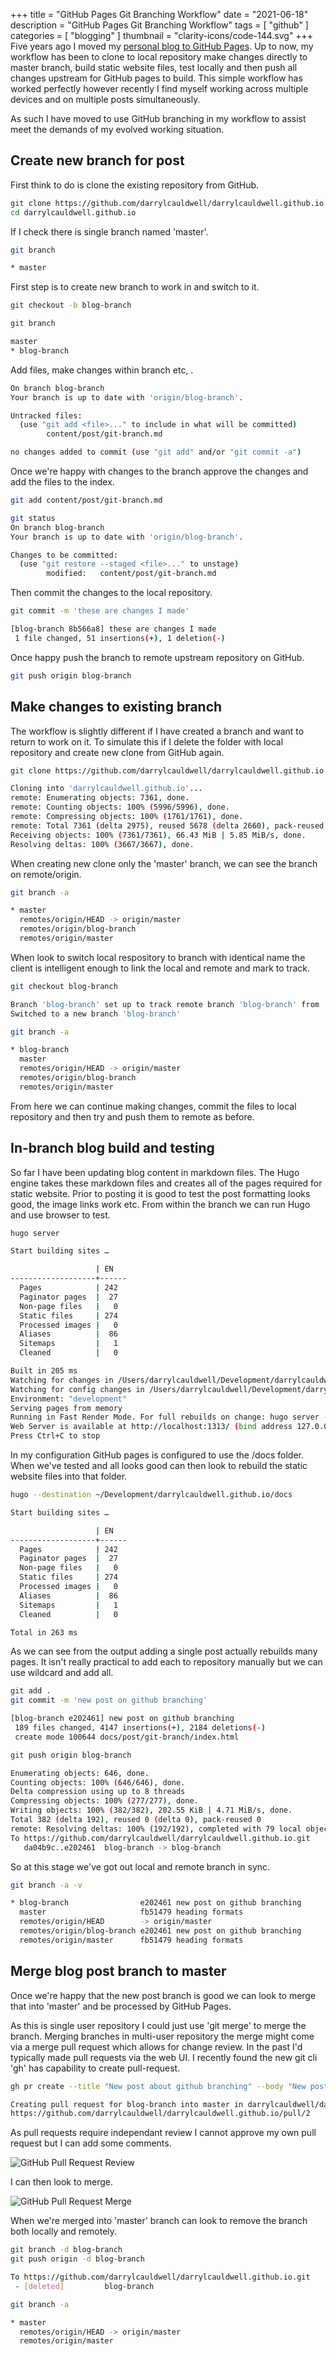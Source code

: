 +++
title = "GitHub Pages Git Branching Workflow"
date = "2021-06-18"
description = "GitHub Pages Git Branching Workflow"
tags = [
    "github"
]
categories = [
    "blogging"
]
thumbnail = "clarity-icons/code-144.svg"
+++
Five years ago I moved my [personal blog to GitHub Pages](/post/jekyll). Up to now, my workflow has been to clone to local repository make changes directly to master branch, build static website files, test locally and then push all changes upstream for GitHub pages to build. This simple workflow has worked perfectly however recently I find myself working across multiple devices and on multiple posts simultaneously. 

As such I have moved to use GitHub branching in my workflow to assist meet the demands of my evolved working situation.

## Create new branch for post

First think to do is clone the existing repository from GitHub.

```bash
git clone https://github.com/darrylcauldwell/darrylcauldwell.github.io.git
cd darrylcauldwell.github.io
```

If I check there is single branch named 'master'.

```bash
git branch

* master
```

First step is to create new branch to work in and switch to it.

```bash
git checkout -b blog-branch

git branch

master
* blog-branch
```

Add files,  make changes within branch etc, .

```bash
On branch blog-branch
Your branch is up to date with 'origin/blog-branch'.

Untracked files:
  (use "git add <file>..." to include in what will be committed)
        content/post/git-branch.md

no changes added to commit (use "git add" and/or "git commit -a")
```

Once we're happy with changes to the branch approve the changes and add the files to the index.

```bash
git add content/post/git-branch.md

git status                        
On branch blog-branch
Your branch is up to date with 'origin/blog-branch'.

Changes to be committed:
  (use "git restore --staged <file>..." to unstage)
        modified:   content/post/git-branch.md
``` 

Then commit the changes to the local repository.

```bash
git commit -m 'these are changes I made'

[blog-branch 8b566a8] these are changes I made
 1 file changed, 51 insertions(+), 1 deletion(-)
```

Once happy push the branch to remote upstream repository on GitHub.

```bash
git push origin blog-branch
```

## Make changes to existing branch

The workflow is slightly different if I have created a branch and want to return to work on it.  To simulate this if I delete the folder with local repository and create new clone from GitHub again.

```bash
git clone https://github.com/darrylcauldwell/darrylcauldwell.github.io.git

Cloning into 'darrylcauldwell.github.io'...
remote: Enumerating objects: 7361, done.
remote: Counting objects: 100% (5996/5996), done.
remote: Compressing objects: 100% (1761/1761), done.
remote: Total 7361 (delta 2975), reused 5678 (delta 2660), pack-reused 1365
Receiving objects: 100% (7361/7361), 66.43 MiB | 5.85 MiB/s, done.
Resolving deltas: 100% (3667/3667), done.
```

When creating new clone only the 'master' branch, we can see the branch on remote/origin.

```bash
git branch -a

* master
  remotes/origin/HEAD -> origin/master
  remotes/origin/blog-branch
  remotes/origin/master
```

When look to switch local respository to branch with identical name the client is intelligent enough to link the local and remote and mark to track.

```bash
git checkout blog-branch

Branch 'blog-branch' set up to track remote branch 'blog-branch' from 'origin'.
Switched to a new branch 'blog-branch'

git branch -a           

* blog-branch
  master
  remotes/origin/HEAD -> origin/master
  remotes/origin/blog-branch
  remotes/origin/master
```

From here we can continue making changes, commit the files to local repository and then try and push them to remote as before.

## In-branch blog build and testing

So far I have been updating blog content in markdown files. The Hugo engine takes these markdown files and creates all of the pages required for static website. Prior to posting it is good to test the post formatting looks good, the image links work etc. From within the branch we can run Hugo and use browser to test.

```bash
hugo server

Start building sites … 

                   | EN   
-------------------+------
  Pages            | 242  
  Paginator pages  |  27  
  Non-page files   |   0  
  Static files     | 274  
  Processed images |   0  
  Aliases          |  86  
  Sitemaps         |   1  
  Cleaned          |   0  

Built in 205 ms
Watching for changes in /Users/darrylcauldwell/Development/darrylcauldwell.github.io/{archetypes,content,layouts,static,themes}
Watching for config changes in /Users/darrylcauldwell/Development/darrylcauldwell.github.io/config/_default, /Users/darrylcauldwell/Development/darrylcauldwell.github.io/config/_default/menus
Environment: "development"
Serving pages from memory
Running in Fast Render Mode. For full rebuilds on change: hugo server --disableFastRender
Web Server is available at http://localhost:1313/ (bind address 127.0.0.1)
Press Ctrl+C to stop
```

In my configuration GitHub pages is configured to use the /docs folder.  When we've tested and all looks good can then look to rebuild the static website files into that folder.

```bash
hugo --destination ~/Development/darrylcauldwell.github.io/docs

Start building sites … 

                   | EN   
-------------------+------
  Pages            | 242  
  Paginator pages  |  27  
  Non-page files   |   0  
  Static files     | 274  
  Processed images |   0  
  Aliases          |  86  
  Sitemaps         |   1  
  Cleaned          |   0  

Total in 263 ms
```

As we can see from the output adding a single post actually rebuilds many pages. It isn't really practical to add each to repository manually but we can use wildcard and add all.

```bash
git add .
git commit -m 'new post on github branching'

[blog-branch e202461] new post on github branching
 189 files changed, 4147 insertions(+), 2184 deletions(-)
 create mode 100644 docs/post/git-branch/index.html

git push origin blog-branch

Enumerating objects: 646, done.
Counting objects: 100% (646/646), done.
Delta compression using up to 8 threads
Compressing objects: 100% (277/277), done.
Writing objects: 100% (382/382), 202.55 KiB | 4.71 MiB/s, done.
Total 382 (delta 192), reused 0 (delta 0), pack-reused 0
remote: Resolving deltas: 100% (192/192), completed with 79 local objects.
To https://github.com/darrylcauldwell/darrylcauldwell.github.io.git
   da04b9c..e202461  blog-branch -> blog-branch
```

So at this stage we've got out local and remote branch in sync.

```bash
git branch -a -v  

* blog-branch                e202461 new post on github branching
  master                     fb51479 heading formats
  remotes/origin/HEAD        -> origin/master
  remotes/origin/blog-branch e202461 new post on github branching
  remotes/origin/master      fb51479 heading formats
```

## Merge blog post branch to master
Once we're happy that the new post branch is good we can look to merge that into 'master' and be processed by GitHub Pages.

As this is single user repository I could just use 'git merge' to merge the branch. Merging branches in multi-user repository the merge might come via a merge pull request which allows for change review. In the past I'd typically made pull requests via the web UI. I recently found the new git cli 'gh' has capability to create pull-request.

```bash
gh pr create --title "New post about github branching" --body "New post about github branching with github pages" -H blog-branch

Creating pull request for blog-branch into master in darrylcauldwell/darrylcauldwell.github.io
https://github.com/darrylcauldwell/darrylcauldwell.github.io/pull/2
```

As pull requests require independant review I cannot approve my own pull request but I can add some comments.

![GitHub Pull Request Review](/images/git-branch-pr.png)

I can then look to merge.

![GitHub Pull Request Merge](/images/git-branch-pr.png)

When we're merged into 'master' branch can look to remove the branch both locally and remotely.

```bash
git branch -d blog-branch
git push origin -d blog-branch

To https://github.com/darrylcauldwell/darrylcauldwell.github.io.git
 - [deleted]         blog-branch

git branch -a

* master
  remotes/origin/HEAD -> origin/master
  remotes/origin/master
```
